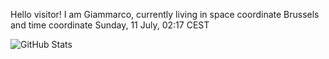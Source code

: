 Hello visitor! I am Giammarco, currently living in space coordinate Brussels and time coordinate Sunday, 11 July, 02:17 CEST

![GitHub Stats](https://github-readme-stats.vercel.app/api?username=grcasanova)
